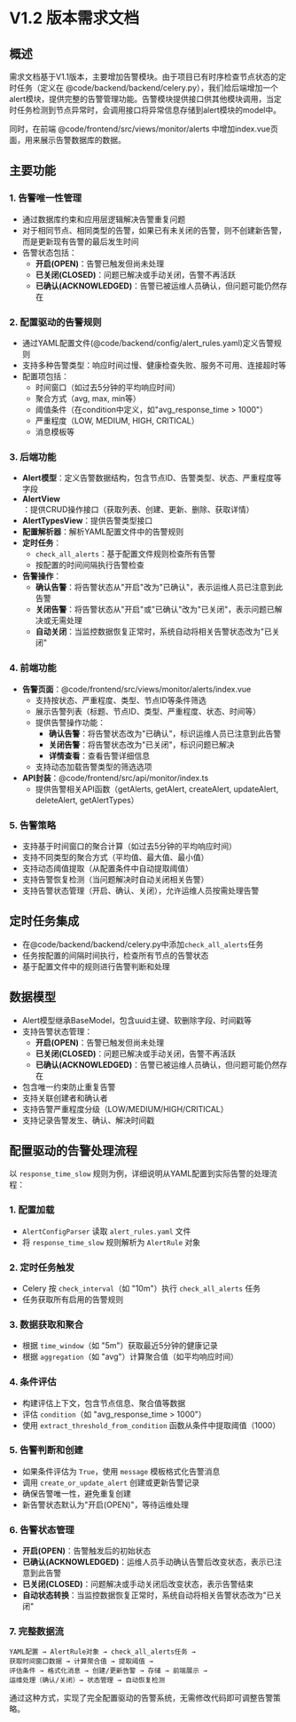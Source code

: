 # V1.2 版本需求文档

## 概述

需求文档基于V1.1版本，主要增加告警模块。由于项目已有时序检查节点状态的定时任务（定义在 @code/backend/backend/celery.py），我们给后端增加一个alert模块，提供完整的告警管理功能。告警模块提供接口供其他模块调用，当定时任务检测到节点异常时，会调用接口将异常信息存储到alert模块的model中。

同时，在前端 @code/frontend/src/views/monitor/alerts 中增加index.vue页面，用来展示告警数据库的数据。

## 主要功能

### 1. 告警唯一性管理
- 通过数据库约束和应用层逻辑解决告警重复问题
- 对于相同节点、相同类型的告警，如果已有未关闭的告警，则不创建新告警，而是更新现有告警的最后发生时间
- 告警状态包括：
  - **开启(OPEN)**：告警已触发但尚未处理
  - **已关闭(CLOSED)**：问题已解决或手动关闭，告警不再活跃
  - **已确认(ACKNOWLEDGED)**：告警已被运维人员确认，但问题可能仍然存在

### 2. 配置驱动的告警规则
- 通过YAML配置文件(@code/backend/config/alert_rules.yaml)定义告警规则
- 支持多种告警类型：响应时间过慢、健康检查失败、服务不可用、连接超时等
- 配置项包括：
  - 时间窗口（如过去5分钟的平均响应时间）
  - 聚合方式（avg, max, min等）
  - 阈值条件（在condition中定义，如"avg_response_time > 1000"）
  - 严重程度（LOW, MEDIUM, HIGH, CRITICAL）
  - 消息模板等

### 3. 后端功能
- **Alert模型**：定义告警数据结构，包含节点ID、告警类型、状态、严重程度等字段
- **AlertView**：提供CRUD操作接口（获取列表、创建、更新、删除、获取详情）
- **AlertTypesView**：提供告警类型接口
- **配置解析器**：解析YAML配置文件中的告警规则
- **定时任务**：
  - `check_all_alerts`：基于配置文件规则检查所有告警
  - 按配置的时间间隔执行告警检查
- **告警操作**：
  - **确认告警**：将告警状态从"开启"改为"已确认"，表示运维人员已注意到此告警
  - **关闭告警**：将告警状态从"开启"或"已确认"改为"已关闭"，表示问题已解决或无需处理
  - **自动关闭**：当监控数据恢复正常时，系统自动将相关告警状态改为"已关闭"

### 4. 前端功能
- **告警页面**：@code/frontend/src/views/monitor/alerts/index.vue
  - 支持按状态、严重程度、类型、节点ID等条件筛选
  - 展示告警列表（标题、节点ID、类型、严重程度、状态、时间等）
  - 提供告警操作功能：
    - **确认告警**：将告警状态改为"已确认"，标识运维人员已注意到此告警
    - **关闭告警**：将告警状态改为"已关闭"，标识问题已解决
    - **详情查看**：查看告警详细信息
  - 支持动态加载告警类型的筛选选项
- **API封装**：@code/frontend/src/api/monitor/index.ts
  - 提供告警相关API函数（getAlerts, getAlert, createAlert, updateAlert, deleteAlert, getAlertTypes）

### 5. 告警策略
- 支持基于时间窗口的聚合计算（如过去5分钟的平均响应时间）
- 支持不同类型的聚合方式（平均值、最大值、最小值）
- 支持动态阈值提取（从配置条件中自动提取阈值）
- 支持告警恢复检测（当问题解决时自动关闭相关告警）
- 支持告警状态管理（开启、确认、关闭），允许运维人员按需处理告警

## 定时任务集成
- 在@code/backend/backend/celery.py中添加`check_all_alerts`任务
- 任务按配置的间隔时间执行，检查所有节点的告警状态
- 基于配置文件中的规则进行告警判断和处理

## 数据模型
- Alert模型继承BaseModel，包含uuid主键、软删除字段、时间戳等
- 支持告警状态管理：
  - **开启(OPEN)**：告警已触发但尚未处理
  - **已关闭(CLOSED)**：问题已解决或手动关闭，告警不再活跃
  - **已确认(ACKNOWLEDGED)**：告警已被运维人员确认，但问题可能仍然存在
- 包含唯一约束防止重复告警
- 支持关联创建者和确认者
- 支持告警严重程度分级（LOW/MEDIUM/HIGH/CRITICAL）
- 支持记录告警发生、确认、解决时间戳

## 配置驱动的告警处理流程

以 `response_time_slow` 规则为例，详细说明从YAML配置到实际告警的处理流程：

### 1. 配置加载
- `AlertConfigParser` 读取 `alert_rules.yaml` 文件
- 将 `response_time_slow` 规则解析为 `AlertRule` 对象

### 2. 定时任务触发
- Celery 按 `check_interval`（如 "10m"）执行 `check_all_alerts` 任务
- 任务获取所有启用的告警规则

### 3. 数据获取和聚合
- 根据 `time_window`（如 "5m"）获取最近5分钟的健康记录
- 根据 `aggregation`（如 "avg"）计算聚合值（如平均响应时间）

### 4. 条件评估
- 构建评估上下文，包含节点信息、聚合值等数据
- 评估 `condition`（如 "avg_response_time > 1000"）
- 使用 `extract_threshold_from_condition` 函数从条件中提取阈值（1000）

### 5. 告警判断和创建
- 如果条件评估为 `True`，使用 `message` 模板格式化告警消息
- 调用 `create_or_update_alert` 创建或更新告警记录
- 确保告警唯一性，避免重复创建
- 新告警状态默认为"开启(OPEN)"，等待运维处理

### 6. 告警状态管理
- **开启(OPEN)**：告警触发后的初始状态
- **已确认(ACKNOWLEDGED)**：运维人员手动确认告警后改变状态，表示已注意到此告警
- **已关闭(CLOSED)**：问题解决或手动关闭后改变状态，表示告警结束
- **自动状态转换**：当监控数据恢复正常时，系统自动将相关告警状态改为"已关闭"

### 7. 完整数据流
```
YAML配置 → AlertRule对象 → check_all_alerts任务 → 
获取时间窗口数据 → 计算聚合值 → 提取阈值 → 
评估条件 → 格式化消息 → 创建/更新告警 → 存储 → 前端展示 → 
运维处理（确认/关闭）→ 状态管理 → 自动恢复检测
```

通过这种方式，实现了完全配置驱动的告警系统，无需修改代码即可调整告警策略。